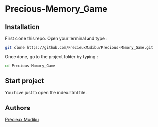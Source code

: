 # **Precious-Memory_Game**

## Installation

First clone this repo. Open your terminal and type :

```bash
git clone https://github.com/PrecieuxMudibu/Precious-Memory_Game.git
```

Once done, go to the project folder by typing :

```bash
cd Precious-Memory_Game
```

## Start project

You have just to open the index.html file.

## Authors

[Précieux Mudibu](https://github.com/PrecieuxMudibu)